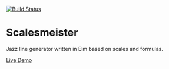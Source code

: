 [![Build Status](https://travis-ci.org/battermann/Luigi.svg?branch=develop)](https://travis-ci.org/battermann/Luigi)

# Scalesmeister

Jazz line generator written in Elm based on scales and formulas.

[Live Demo](https://scalesmeister.surge.sh/)
